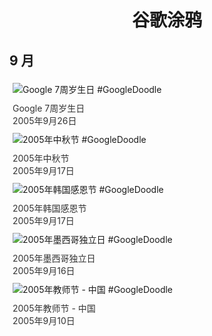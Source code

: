 
<h1 align="center"> 谷歌涂鸦 </h1>




## 9 月

<div class="image">


<img src="https:https://lh3.googleusercontent.com/IXMIfhiZBtWceTULvbxrolAIsned3K1kvkVdx18y6LbPsqBbp-g898EgZZy57AIGKdv2pxTy5z5II_Bw20A4fOmXbLcnUjkOSR7bF8za=s660" alt="Google 7周岁生日 #GoogleDoodle" style="margin: 5px"/>
<div class="info" style="font-size: 14px; color:#333333; margin:5px"><div class="title">Google 7周岁生日</div><div class="date">2005年9月26日</div></div>

<img src="https:https://lh3.googleusercontent.com/QG4gPLKtDFXfRxTytpCEl64akE4vx2WkU0VB8GYgXYicf6Bx22tmgYb4-6a0uufVHICWY6Y0sc9JeggRQOka6bC2EOvXNvA7uLhmxECE0w=s660" alt="2005年中秋节 #GoogleDoodle" style="margin: 5px"/>
<div class="info" style="font-size: 14px; color:#333333; margin:5px"><div class="title">2005年中秋节</div><div class="date">2005年9月17日</div></div>

<img src="https://www.google.com/logos/2005/kr_thanksgiving05.gif" alt="2005年韩国感恩节 #GoogleDoodle" style="margin: 5px"/>
<div class="info" style="font-size: 14px; color:#333333; margin:5px"><div class="title">2005年韩国感恩节</div><div class="date">2005年9月17日</div></div>

<img src="https:https://lh3.googleusercontent.com/tqFw2fUF6IvyXCVxMDGfOl1Z1WI2emSgYtZuTBs3Zk7bZ-MyiuKKyMgcGfBlgOhVsZGnS-ml3PWg-e3pk8gxkmADSDEiHJe9CvaYbWPanA=s660" alt="2005年墨西哥独立日 #GoogleDoodle" style="margin: 5px"/>
<div class="info" style="font-size: 14px; color:#333333; margin:5px"><div class="title">2005年墨西哥独立日</div><div class="date">2005年9月16日</div></div>

<img src="https:https://lh3.googleusercontent.com/i5IbUidOtYNDNKmlINeGW_18IeNWTVOi81sBsef9Dim5BS3Ort3M0mXBKtpUsNpCITYhXBsQkjVeQZTAY9ur-rc9S4V4KrhjMYDjyP3H=s660" alt="2005年教师节 - 中国 #GoogleDoodle" style="margin: 5px"/>
<div class="info" style="font-size: 14px; color:#333333; margin:5px"><div class="title">2005年教师节 - 中国</div><div class="date">2005年9月10日</div></div>

</div>









